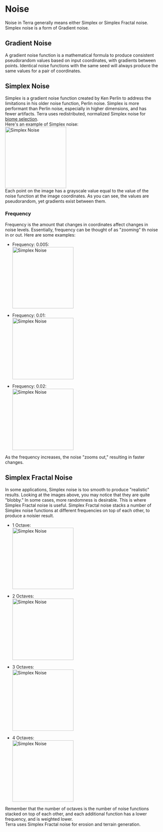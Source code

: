 # Noise

Noise in Terra generally means either Simplex or Simplex Fractal noise. Simplex noise is a form of Gradient noise.

## Gradient Noise

A gradient noise function is a mathematical formula to produce consistent pseudorandom values based on input
coordinates, with gradients between points. Identical noise functions with the same seed will always produce the same
values for a pair of coordinates.

## Simplex Noise

Simplex is a gradient noise function created by Ken Perlin to address the limitations in his older noise function,
Perlin noise. Simplex is more performant than Perlin noise, especially in higher dimensions, and has fewer artifacts.
Terra uses redistributed, normalized Simplex noise for [biome selection](./Biome-Selection).  
Here's an example of Simplex noise:  
<img src="https://i.imgur.com/VyJmIfL.png" alt="Simplex Noise" width="200"/>  
Each point on the image has a grayscale value equal to the value of the noise function at the image coordinates.
As you can see, the values are pseudorandom, yet gradients exist between them.

### Frequency

Frequency is the amount that changes in coordinates affect changes in noise levels. Essentially, frequency can be
thought of as "zooming" th noise in or out. Here are some examples:

- Frequency: 0.005:  
  <img src="https://i.imgur.com/VyJmIfL.png" alt="Simplex Noise" width="200"/>

- Frequency: 0.01:  
  <img src="https://i.imgur.com/yJQc3y2.png" alt="Simplex Noise" width="200"/>

- Frequency: 0.02:  
  <img src="https://i.imgur.com/ZAhpq4y.png" alt="Simplex Noise" width="200"/>

As the frequency increases, the noise "zooms out," resulting in faster changes.

## Simplex Fractal Noise

In some applications, Simplex noise is too smooth to produce "realistic" results. Looking at the images above, you may
notice that they are quite "blobby." In some cases, more randomness is desirable. This is where Simplex Fractal noise
is useful. Simplex Fractal noise stacks a number of Simplex noise functions at different frequencies on top of each
other, to produce a noisier result.

- 1 Octave:  
  <img src="https://i.imgur.com/VyJmIfL.png" alt="Simplex Noise" width="200"/>

- 2 Octaves:  
  <img src="https://i.imgur.com/3rL2vs9.png" alt="Simplex Noise" width="200"/>

- 3 Octaves:  
  <img src="https://i.imgur.com/3rL2vs9.png" alt="Simplex Noise" width="200"/>

- 4 Octaves:  
  <img src="https://i.imgur.com/JDkFc8l.png" alt="Simplex Noise" width="200"/>

Remember that the number of octaves is the number of noise functions stacked on top of each other, and each additional
function has a lower frequency, and is weighted lower.  
Terra uses Simplex Fractal noise for erosion and terrain generation.

